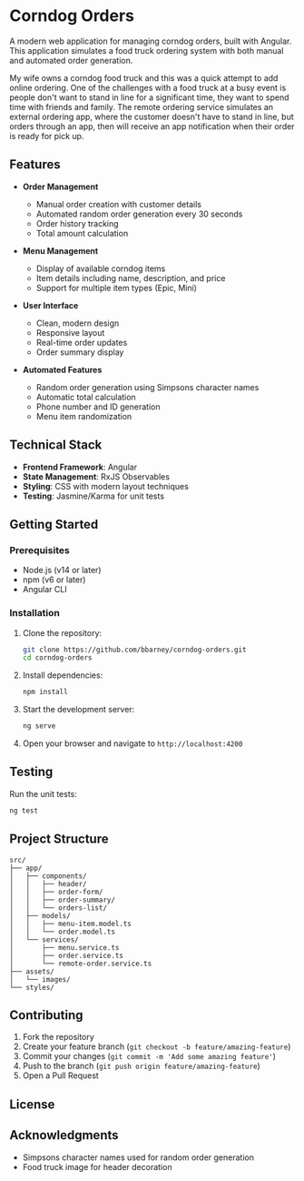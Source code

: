 # Corndog Orders

A modern web application for managing corndog orders, built with Angular. This application simulates a food truck ordering system with both manual and automated order generation.

My wife owns a corndog food truck and this was a quick attempt to add online ordering. One of the challenges with a food truck at a busy event is people don't want to stand in line for a significant time, they want to spend time with friends and family. The remote ordering service simulates an external ordering app, where the customer doesn't have to stand in line, but orders through an app, then will receive an app notification when their order is ready for pick up.



## Features

- **Order Management**
  - Manual order creation with customer details
  - Automated random order generation every 30 seconds
  - Order history tracking
  - Total amount calculation

- **Menu Management**
  - Display of available corndog items
  - Item details including name, description, and price
  - Support for multiple item types (Epic, Mini)

- **User Interface**
  - Clean, modern design
  - Responsive layout
  - Real-time order updates
  - Order summary display

- **Automated Features**
  - Random order generation using Simpsons character names
  - Automatic total calculation
  - Phone number and ID generation
  - Menu item randomization

## Technical Stack

- **Frontend Framework**: Angular
- **State Management**: RxJS Observables
- **Styling**: CSS with modern layout techniques
- **Testing**: Jasmine/Karma for unit tests

## Getting Started

### Prerequisites

- Node.js (v14 or later)
- npm (v6 or later)
- Angular CLI

### Installation

1. Clone the repository:
   ```bash
   git clone https://github.com/bbarney/corndog-orders.git
   cd corndog-orders
   ```

2. Install dependencies:
   ```bash
   npm install
   ```

3. Start the development server:
   ```bash
   ng serve
   ```

4. Open your browser and navigate to `http://localhost:4200`

## Testing

Run the unit tests:
```bash
ng test
```

## Project Structure

```
src/
├── app/
│   ├── components/
│   │   ├── header/
│   │   ├── order-form/
│   │   ├── order-summary/
│   │   └── orders-list/
│   ├── models/
│   │   ├── menu-item.model.ts
│   │   └── order.model.ts
│   └── services/
│       ├── menu.service.ts
│       ├── order.service.ts
│       └── remote-order.service.ts
├── assets/
│   └── images/
└── styles/
```

## Contributing

1. Fork the repository
2. Create your feature branch (`git checkout -b feature/amazing-feature`)
3. Commit your changes (`git commit -m 'Add some amazing feature'`)
4. Push to the branch (`git push origin feature/amazing-feature`)
5. Open a Pull Request

## License

## Acknowledgments

- Simpsons character names used for random order generation
- Food truck image for header decoration
